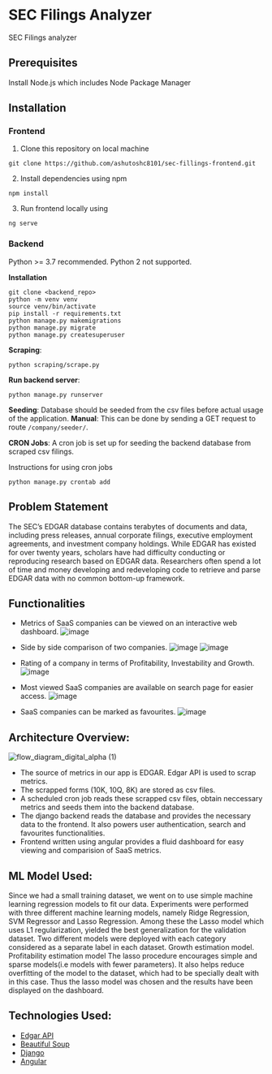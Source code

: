 # SEC Filings Analyzer
SEC Filings analyzer

## Prerequisites
Install Node.js which includes Node Package Manager

## Installation

### Frontend

1. Clone this repository on local machine
```
git clone https://github.com/ashutoshc8101/sec-fillings-frontend.git
```

2. Install dependencies using npm
```
npm install
```

3. Run frontend locally using
```
ng serve
```

### Backend
Python >= 3.7 recommended. Python 2 not supported.

**Installation**

```
git clone <backend_repo>
python -m venv venv
source venv/bin/activate
pip install -r requirements.txt
python manage.py makemigrations
python manage.py migrate
python manage.py createsuperuser
```

**Scraping**:
```
python scraping/scrape.py
```

**Run backend server**:
```
python manage.py runserver
```

**Seeding**:
Database should be seeded from the csv files before actual usage of the application.
**Manual**:
This can be done by sending a GET request to route `/company/seeder/`.

**CRON Jobs**:
A cron job is set up for seeding the backend database from scraped csv filings.

Instructions for using cron jobs
```
python manage.py crontab add
```


## Problem Statement
The SEC’s EDGAR database contains terabytes of documents and data, including press releases,
annual corporate filings, executive employment agreements, and investment company
holdings. While EDGAR has existed for over twenty years, scholars have had difficulty
conducting or reproducing research based on EDGAR data. Researchers often spend a lot of
time and money developing and redeveloping code to retrieve and parse EDGAR data with no
common bottom-up framework.

## Functionalities
- Metrics of SaaS companies can be viewed on an interactive web dashboard.
  ![image](https://user-images.githubusercontent.com/24855641/159131695-d9fc4c3f-49dd-464a-8a18-3611c84eaa11.png)

- Side by side comparison of two companies.
  ![image](https://user-images.githubusercontent.com/24855641/159131713-fdf8c7d8-19a6-477f-b6a1-0ab353eb777e.png)
  ![image](https://user-images.githubusercontent.com/24855641/159131727-aad9de5a-af6c-4e54-a55a-0c5ed63f57fe.png)


- Rating of a company in terms of Profitability, Investability and Growth.
  ![image](https://user-images.githubusercontent.com/24855641/159119143-ef16b0c3-0d90-42f7-be31-c13ef8f3ce56.png)

- Most viewed SaaS companies are available on search page for easier access.
  ![image](https://user-images.githubusercontent.com/24855641/159119153-be9755ac-c1f2-43a2-a75e-6e799a920123.png)

- SaaS companies can be marked as favourites.
  ![image](https://user-images.githubusercontent.com/24855641/159119341-b6dbccbb-c100-4a36-9c8f-c94f4b952e3f.png)

## Architecture Overview:
![flow_diagram_digital_alpha (1)](https://user-images.githubusercontent.com/24855641/159120589-f75b97fa-774d-4a2e-b317-7cd86ee4836d.png)


- The source of metrics in our app is EDGAR. Edgar API is used to scrap metrics.
- The scrapped forms (10K, 10Q, 8K) are stored as csv files.
- A scheduled cron job reads these scrapped csv files, obtain neccessary metrics and seeds them into the backend database.
- The django backend reads the database and provides the necessary data to the frontend. It also powers user authentication, search and favourites functionalities.
- Frontend written using angular provides a fluid dashboard for easy viewing and comparision of SaaS metrics.

## ML Model Used:
Since we had a small training dataset, we went on to use simple machine learning regression models to fit our data. Experiments were performed with three different machine learning models, namely Ridge Regression, SVM Regressor and Lasso Regression. Among these the Lasso model which uses L1 regularization, yielded the best generalization for the validation dataset. 
Two different models were deployed with each category considered as a separate label in each dataset.
Growth estimation model.
Profitability estimation model
The lasso procedure encourages simple and sparse models(i.e models with fewer parameters). It also helps reduce overfitting of the model to the dataset, which had to be specially dealt with in this case. Thus the lasso model was chosen and the results have been displayed on the dashboard.


## Technologies Used:
- [Edgar API](https://www.sec.gov/edgar/sec-api-documentation)
- [Beautiful Soup](https://beautiful-soup-4.readthedocs.io/en/latest/)
- [Django](https://www.djangoproject.com/)
- [Angular](https://angular.io/)
